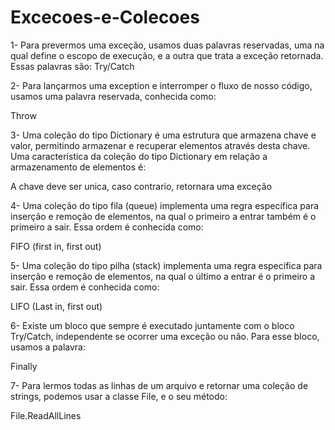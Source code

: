 # Excecoes-e-Colecoes

1- Para prevermos uma exceção, usamos duas palavras reservadas, uma na qual define o escopo de execução, e a outra que trata a exceção retornada. Essas palavras são:
 Try/Catch
 
2- Para lançarmos uma exception e interromper o fluxo de nosso código, usamos uma palavra reservada, conhecida como:

Throw

3- Uma coleção do tipo Dictionary é uma estrutura que armazena chave e valor, permitindo armazenar e recuperar elementos através desta chave. Uma característica da coleção do tipo Dictionary em relação a armazenamento de elementos é:

A chave deve ser unica, caso contrario, retornara uma exceção

4- Uma coleção do tipo fila (queue) implementa uma regra específica para inserção e remoção de elementos, na qual o primeiro a entrar também é o primeiro a sair. Essa ordem é conhecida como:

FIFO (first in, first out)

5- Uma coleção do tipo pilha (stack) implementa uma regra específica para inserção e remoção de elementos, na qual o último a entrar é o primeiro a sair. Essa ordem é conhecida como:

LIFO (Last in, first out)

6- Existe um bloco que sempre é executado juntamente com o bloco Try/Catch, independente se ocorrer uma exceção ou não. Para esse bloco, usamos a palavra:

Finally

7- Para lermos todas as linhas de um arquivo e retornar uma coleção de strings, podemos usar a classe File, e o seu método:

File.ReadAllLines 
